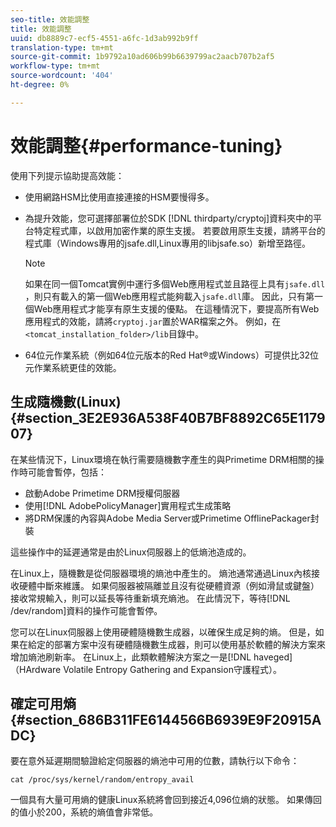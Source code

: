 ```yaml
---
seo-title: 效能調整
title: 效能調整
uuid: db8889c7-ecf5-4551-a6fc-1d3ab992b9ff
translation-type: tm+mt
source-git-commit: 1b9792a10ad606b99b6639799ac2aacb707b2af5
workflow-type: tm+mt
source-wordcount: '404'
ht-degree: 0%

---
```



# 效能調整{#performance-tuning}

使用下列提示協助提高效能：

* 使用網路HSM比使用直接連接的HSM要慢得多。
* 為提升效能，您可選擇部署位於SDK [!DNL thirdparty/cryptoj]資料夾中的平台特定程式庫，以啟用加密作業的原生支援。 若要啟用原生支援，請將平台的程式庫（Windows專用的jsafe.dll,Linux專用的libjsafe.so）新增至路徑。

   >[!NOTE]
   >
   >如果在同一個Tomcat實例中運行多個Web應用程式並且路徑上具有`jsafe.dll` ，則只有載入的第一個Web應用程式能夠載入`jsafe.dll`庫。 因此，只有第一個Web應用程式才能享有原生支援的優點。 在這種情況下，要提高所有Web應用程式的效能，請將`cryptoj.jar`置於WAR檔案之外。 例如，在`<tomcat_installation_folder>/lib`目錄中。

* 64位元作業系統（例如64位元版本的Red Hat®或Windows）可提供比32位元作業系統更佳的效能。

## 生成隨機數(Linux){#section_3E2E936A538F40B7BF8892C65E117907}

在某些情況下，Linux環境在執行需要隨機數字產生的與Primetime DRM相關的操作時可能會暫停，包括：

* 啟動Adobe Primetime DRM授權伺服器
* 使用[!DNL AdobePolicyManager]實用程式生成策略
* 將DRM保護的內容與Adobe Media Server或Primetime OfflinePackager封裝

這些操作中的延遲通常是由於Linux伺服器上的低熵池造成的。

在Linux上，隨機數是從伺服器環境的熵池中產生的。 熵池通常通過Linux內核接收硬體中斷來維護。 如果伺服器被隔離並且沒有從硬體資源（例如滑鼠或鍵盤）接收常規輸入，則可以延長等待重新填充熵池。 在此情況下，等待[!DNL /dev/random]資料的操作可能會暫停。

您可以在Linux伺服器上使用硬體隨機數生成器，以確保生成足夠的熵。 但是，如果在給定的部署方案中沒有硬體隨機數生成器，則可以使用基於軟體的解決方案來增加熵池刷新率。 在Linux上，此類軟體解決方案之一是[!DNL haveged]（HArdware Volatile Entropy Gathering and Expansion守護程式）。

## 確定可用熵{#section_686B311FE6144566B6939E9F20915ADC}

要在意外延遲期間驗證給定伺服器的熵池中可用的位數，請執行以下命令：

```
cat /proc/sys/kernel/random/entropy_avail 
```

一個具有大量可用熵的健康Linux系統將會回到接近4,096位熵的狀態。 如果傳回的值小於200，系統的熵值會非常低。
